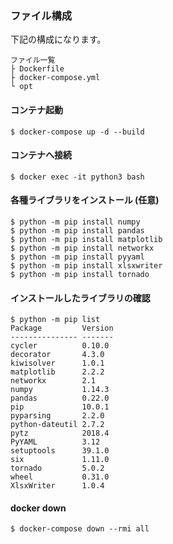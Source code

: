 
### ファイル構成
下記の構成になります。

```
ファイル一覧
├ Dockerfile
├ docker-compose.yml
└ opt
```

#### コンテナ起動
```
$ docker-compose up -d --build
```

#### コンテナへ接続
```
$ docker exec -it python3 bash
```

#### 各種ライブラリをインストール (任意)
```
$ python -m pip install numpy
$ python -m pip install pandas
$ python -m pip install matplotlib
$ python -m pip install networkx
$ python -m pip install pyyaml
$ python -m pip install xlsxwriter
$ python -m pip install tornado
```

#### インストールしたライブラリの確認
```
$ python -m pip list
Package         Version
--------------- -------
cycler          0.10.0 
decorator       4.3.0  
kiwisolver      1.0.1  
matplotlib      2.2.2  
networkx        2.1    
numpy           1.14.3 
pandas          0.22.0 
pip             10.0.1 
pyparsing       2.2.0  
python-dateutil 2.7.2  
pytz            2018.4 
PyYAML          3.12   
setuptools      39.1.0 
six             1.11.0 
tornado         5.0.2  
wheel           0.31.0 
XlsxWriter      1.0.4  
```

#### docker down
```
$ docker-compose down --rmi all
```

